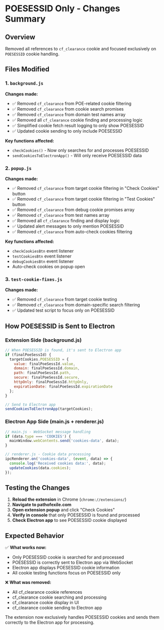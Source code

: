 # POESESSID Only - Changes Summary

## Overview
Removed all references to `cf_clearance` cookie and focused exclusively on `POESESSID` cookie handling.

## Files Modified

### 1. `background.js`
**Changes made:**
- ✅ Removed `cf_clearance` from POE-related cookie filtering
- ✅ Removed `cf_clearance` from cookie search promises
- ✅ Removed `cf_clearance` from domain test names array
- ✅ Removed all `cf_clearance` cookie finding and processing logic
- ✅ Simplified cookie fetch result logging to only show POESESSID
- ✅ Updated cookie sending to only include POESESSID

**Key functions affected:**
- `checkCookies()` - Now only searches for and processes POESESSID
- `sendCookiesToElectronApp()` - Will only receive POESESSID data

### 2. `popup.js`
**Changes made:**
- ✅ Removed `cf_clearance` from target cookie filtering in "Check Cookies" button
- ✅ Removed `cf_clearance` from target cookie filtering in "Test Cookies" button
- ✅ Removed `cf_clearance` from debug cookie promises array
- ✅ Removed `cf_clearance` from test names array
- ✅ Removed all `cf_clearance` finding and display logic
- ✅ Updated alert messages to only mention POESESSID
- ✅ Removed `cf_clearance` from auto-check cookies filtering

**Key functions affected:**
- `checkCookiesBtn` event listener
- `testCookiesBtn` event listener  
- `debugCookiesBtn` event listener
- Auto-check cookies on popup open

### 3. `test-cookie-fixes.js`
**Changes made:**
- ✅ Removed `cf_clearance` from target cookie testing
- ✅ Removed `cf_clearance` from domain-specific search filtering
- ✅ Updated test script to focus only on POESESSID

## How POESESSID is Sent to Electron

### Extension Side (background.js)
```javascript
// When POESESSID is found, it's sent to Electron app
if (finalPoeSessId) {
  targetCookies.POESESSID = {
    value: finalPoeSessId.value,
    domain: finalPoeSessId.domain,
    path: finalPoeSessId.path,
    secure: finalPoeSessId.secure,
    httpOnly: finalPoeSessId.httpOnly,
    expirationDate: finalPoeSessId.expirationDate
  };
}

// Send to Electron app
sendCookiesToElectronApp(targetCookies);
```

### Electron App Side (main.js + renderer.js)
```javascript
// main.js - WebSocket message handling
if (data.type === 'COOKIES') {
  mainWindow.webContents.send('cookies-data', data);
}

// renderer.js - Cookie data processing
ipcRenderer.on('cookies-data', (event, data) => {
  console.log('Received cookies data:', data);
  updateCookies(data.cookies);
});
```

## Testing the Changes

1. **Reload the extension** in Chrome (`chrome://extensions/`)
2. **Navigate to pathofexile.com**
3. **Open extension popup** and click "Check Cookies"
4. **Verify in console** that only POESESSID is found and processed
5. **Check Electron app** to see POESESSID cookie displayed

## Expected Behavior

✅ **What works now:**
- Only POESESSID cookie is searched for and processed
- POESESSID is correctly sent to Electron app via WebSocket
- Electron app displays POESESSID cookie information
- All cookie testing functions focus on POESESSID only

❌ **What was removed:**
- All cf_clearance cookie references
- cf_clearance cookie searching and processing
- cf_clearance cookie display in UI
- cf_clearance cookie sending to Electron app

The extension now exclusively handles POESESSID cookies and sends them correctly to the Electron app for processing.
